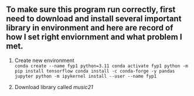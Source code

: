 ## To make sure this program run correctly, first need to download and install several important library in environment and here are record of how I set right enviornment and what problem I met.

1. Create new environment<br/>
`conda create --name fyp1 python=3.11
    conda activate fyp1
    python -m pip install tensorflow
    conda install -c conda-forge -y pandas jupyter
    python -m ipykernel install --user --name fyp1`
    


2. Download library called *music21*
